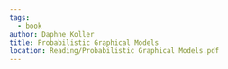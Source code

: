 ```yaml
---
tags:
  - book
author: Daphne Koller
title: Probabilistic Graphical Models
location: Reading/Probabilistic Graphical Models.pdf
---
```

